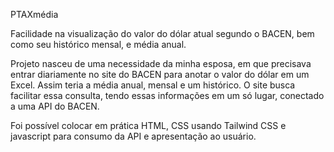 PTAXmédia

Facilidade na visualização do valor do dólar atual segundo o BACEN, bem como seu histórico mensal, e média anual.

Projeto nasceu de uma necessidade da minha esposa, em que precisava entrar diariamente no site do BACEN para anotar o valor do dólar em um Excel. Assim teria a média anual, mensal e um histórico.
O site busca facilitar essa consulta, tendo essas informações em um só lugar, conectado a uma API do BACEN.

Foi possível colocar em prática HTML, CSS usando Tailwind CSS e javascript para consumo da API e apresentação ao usuário.
